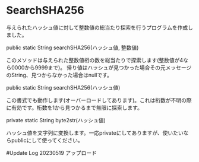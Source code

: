 # SearchSHA256
与えられたハッシュ値に対して整数値の総当たり探索を行うプログラムを作成しました。

public static String searchSHA256(ハッシュ値, 整数値)

このメソッドは与えられた整数値桁の数を総当たりで探索します(整数値が4なら0000から9999まで)。
帰り値はハッシュが見つかった場合その元メッセージのString、見つからなかった場合はnullです。

public static String searchSHA256(ハッシュ値)

この書式でも動作します(オーバーロードしてあります)。これは桁数が不明の際に有効です。桁数を1から見つかるまで無限に探索します。

private static String byte2str(ハッシュ値)

ハッシュ値を文字列に変換します。一応privateにしてありますが、使いたいならpublicにして使ってください。

#Update Log
20230519 アップロード

